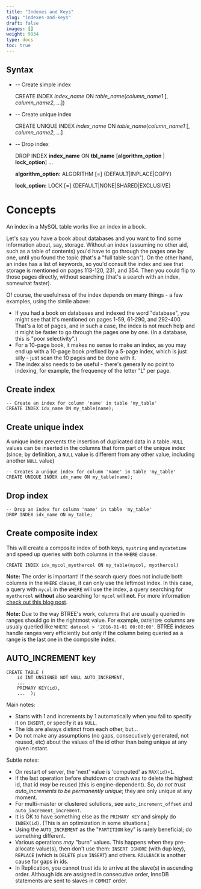 ```yaml
---
title: "Indexes and Keys"
slug: "indexes-and-keys"
draft: false
images: []
weight: 9934
type: docs
toc: true
---
```


## Syntax
- -- Create simple index

  CREATE INDEX *index_name* ON *table_name*(*column_name1* [, *column_name2*, ...]) 

- -- Create unique index

  CREATE UNIQUE INDEX *index_name* ON *table_name*(*column_name1* [, *column_name2*, ...]

- -- Drop index

  DROP INDEX **index_name** ON **tbl_name**
    [**algorithm_option** | **lock_option**] ...

  **algorithm_option:**
    ALGORITHM [=] {DEFAULT|INPLACE|COPY}

  **lock_option:**
    LOCK [=] {DEFAULT|NONE|SHARED|EXCLUSIVE}

# Concepts

An index in a MySQL table works like an index in a book.

Let's say you have a book about databases and you want to find some information about, say, storage. Without an index (assuming no other aid, such as a table of contents) you'd have to go through the pages one by one, until you found the topic (that's a "full table scan"). On the other hand, an index has a list of keywords, so you'd consult the index and see that storage is mentioned on pages 113-120, 231, and 354. Then you could flip to those pages directly, without searching (that's a search with an index, somewhat faster).

Of course, the usefulness of the index depends on many things - a few examples, using the simile above:

- If you had a book on databases and indexed the word "database", you might see that it's mentioned on pages 1-59, 61-290, and 292-400. That's a lot of pages, and in such a case, the index is not much help and it might be faster to go through the pages one by one. (In a database, this is "poor selectivity".)
- For a 10-page book, it makes no sense to make an index, as you may end up with a 10-page book prefixed by a 5-page index, which is just silly - just scan the 10 pages and be done with it.
- The index also needs to be useful - there's generally no point to indexing, for example, the frequency of the letter "L" per page.

## Create index
    -- Create an index for column 'name' in table 'my_table'
    CREATE INDEX idx_name ON my_table(name);

## Create unique index
A unique index prevents the insertion of duplicated data in a table. `NULL` values can be inserted in the columns that form part of the unique index (since, by definition, a `NULL` value is different from any other value, including another `NULL` value)

    -- Creates a unique index for column 'name' in table 'my_table'
    CREATE UNIQUE INDEX idx_name ON my_table(name);

## Drop index
    -- Drop an index for column 'name' in table 'my_table'
    DROP INDEX idx_name ON my_table;

## Create composite index
This will create a composite index of both keys, `mystring` and `mydatetime` and speed up queries with both columns in the `WHERE` clause. 

    CREATE INDEX idx_mycol_myothercol ON my_table(mycol, myothercol)

**Note:** The order is important! If the search query does not include both columns in the `WHERE` clause, it can only use the leftmost index. In this case, a query with `mycol` in the `WHERE` will use the index, a query searching for `myothercol` **without** also searching for `mycol` will **not**. For more information [check out this blog post][1].

**Note:** Due to the way BTREE's work, columns that are usually queried in ranges should go in the rightmost value. For example, `DATETIME` columns are usualy queried like `WHERE datecol > '2016-01-01 00:00:00'`. BTREE indexes handle ranges very efficiently but only if the column being queried as a range is the last one in the composite index.

  [1]: https://www.percona.com/blog/2009/06/05/a-rule-of-thumb-for-choosing-column-order-in-indexes/

## AUTO_INCREMENT key
    CREATE TABLE (
        id INT UNSIGNED NOT NULL AUTO_INCREMENT,
        ...
        PRIMARY KEY(id),
        ...  );

Main notes:

* Starts with 1 and increments by 1 automatically when you fail to specify it on `INSERT`, or specify it as `NULL`.
* The ids are always distinct from each other, but...
* Do not make any assumptions (no gaps, consecutively generated, not reused, etc) about the values of the id other than being unique at any given instant.

Subtle notes:

* On restart of server, the 'next' value is 'computed' as `MAX(id)+1`.
* If the last operation before shutdown or crash was to delete the highest id, that id _may_ be reused (this is engine-dependent).  So, _do not trust auto_increments to be permanently unique_; they are only unique at any moment.
* For multi-master or clustered solutions, see `auto_increment_offset` and `auto_increment_increment`.
* It is OK to have something else as the `PRIMARY KEY` and simply do `INDEX(id)`.  (This is an optimization in some situations.)
* Using the `AUTO_INCREMENT` as the "`PARTITION` key" is rarely beneficial; do something different.
* Various operations _may_ "burn" values.  This happens when they pre-allocate value(s), then don't use them: `INSERT IGNORE` (with dup key), `REPLACE` (which is `DELETE` plus `INSERT`) and others.  `ROLLBACK` is another cause for gaps in ids.
* In Replication, you cannot trust ids to arrive at the slave(s) in ascending order.  Although ids are assigned in consecutive order, InnoDB statements are sent to slaves in `COMMIT` order. 

